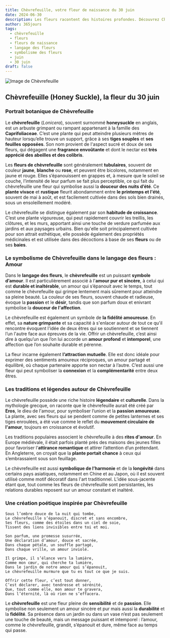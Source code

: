 ```yaml
---
title: Chèvrefeuille, votre fleur de naissance du 30 juin
date: 2024-06-30
description: Les fleurs racontent des histoires profondes. Découvrez Chèvrefeuille, votre fleur de naissance du 30 juin, ses symboles et récits fascinants. Plongez dans sa signification et son langage unique dans l'art floral.
author: 365jours
tags:
  - chèvrefeuille
  - fleurs
  - fleurs de naissance
  - langage des fleurs
  - symbolisme des fleurs
  - juin
  - 30 juin
draft: false
---
```


![Image de Chèvrefeuille](https://cdn.pixabay.com/photo/2018/08/13/04/58/flower-3602283_1280.jpg#center)


## Chèvrefeuille (Honey Suckle), la fleur du 30 juin

### Portrait botanique de Chèvrefeuille

Le **chèvrefeuille** (_Lonicera_), souvent surnommé **honeysuckle** en anglais, est un arbuste grimpant ou rampant appartenant à la famille des **Caprifoliaceae**. C’est une plante qui peut atteindre plusieurs mètres de hauteur lorsqu’elle trouve un support, grâce à ses **tiges souples** et **ses feuilles opposées**. Son nom provient de l'aspect sucré et doux de ses fleurs, qui dégagent une **fragrance envoûtante** et dont le nectar est **très apprécié des abeilles et des colibris**.

Les **fleurs de chèvrefeuille** sont généralement **tubulaires**, souvent de couleur **jaune**, **blanche** ou **rose**, et peuvent être bicolores, notamment en jaune et rouge. Elles s’épanouissent en grappes et, à mesure que le soleil se couche, l’intensité de leur parfum se fait plus perceptible, ce qui fait du chèvrefeuille une fleur qui symbolise aussi la **douceur des nuits d’été**. Ce **plante vivace** et **rustique** fleurit abondamment entre **le printemps et l'été**, souvent de mai à août, et est facilement cultivée dans des sols bien drainés, sous un ensoleillement modéré.

Le chèvrefeuille se distingue également par son **habitude de croissance**. C’est une plante vigoureuse, qui peut rapidement couvrir les treillis, les clôtures, et les murs, apportant ainsi une touche de verdure parfumée aux jardins et aux paysages urbains. Bien qu'elle soit principalement cultivée pour son attrait esthétique, elle possède également des propriétés médicinales et est utilisée dans des décoctions à base de ses **fleurs** ou de ses **baies**.

### Le symbolisme de Chèvrefeuille dans le langage des fleurs : Amour

Dans le **langage des fleurs**, le **chèvrefeuille** est un puissant **symbole d’amour**. Il est particulièrement associé à l'**amour pur et sincère**, à celui qui est **durable et inaltérable**, un amour qui s’épanouit avec le temps, tout comme le chèvrefeuille qui grimpe lentement mais sûrement pour atteindre sa pleine beauté. La couleur de ses fleurs, souvent chaude et radieuse, évoque la **passion** et le **désir**, tandis que son parfum doux et enivrant symbolise la **douceur de l'affection**.

Le chèvrefeuille est également un symbole de **la fidélité amoureuse**. En effet, sa **nature grimpante** et sa capacité à s'enlacer autour de tout ce qu'il rencontre évoquent l'idée de deux êtres qui se soutiennent et se tiennent l’un l'autre face aux épreuves de la vie. Offrir un chèvrefeuille, c’est ainsi dire à quelqu’un que l’on lui accorde un **amour profond** et **intemporel**, une affection que l’on souhaite durable et pérenne.

La fleur incarne également **l’attraction mutuelle**. Elle est donc idéale pour exprimer des sentiments amoureux réciproques, un amour partagé et équilibré, où chaque partenaire apporte son nectar à l’autre. C’est aussi une fleur qui peut symboliser la **connexion** et la **complémentarité** entre deux êtres.

### Les traditions et légendes autour de Chèvrefeuille

Le chèvrefeuille possède une riche histoire **légendaire** et **culturelle**. Dans la mythologie grecque, on raconte que le chèvrefeuille aurait été créé par **Eros**, le dieu de l'amour, pour symboliser l’union et la **passion amoureuse**. La plante, avec ses fleurs qui se pendent comme de petites lanternes et ses tiges enroulées, a été vue comme le reflet du **mouvement circulaire de l'amour**, toujours en croissance et évolutif.

Les traditions populaires associent le chèvrefeuille à des **rites d'amour**. En Europe médiévale, il était parfois planté près des maisons des jeunes filles pour favoriser l’**attirance romantique** et attirer l’attention d’un prétendant. En Angleterre, on croyait que la **plante portait chance** à ceux qui s’embrassaient sous son feuillage.

Le chèvrefeuille est aussi **symbolique de l’harmonie** et de la **longévité** dans certains pays asiatiques, notamment en Chine et au Japon, où il est souvent utilisé comme motif décoratif dans l'art traditionnel. L’idée sous-jacente étant que, tout comme les fleurs de chèvrefeuille sont persistantes, les relations durables reposent sur un amour constant et inaltéré.

### Une création poétique inspirée par Chèvrefeuille

```
Sous l’ombre douce de la nuit qui tombe,  
Le chèvrefeuille s’épanouit, discret et sans encombre,  
Ses fleurs, comme des étoiles dans un ciel de soie,  
Tissent des liens invisibles entre toi et moi.

Son parfum, une promesse susurrée,  
Une déclaration d’amour, douce et sacrée,  
Dans chaque pétale, un souffle partagé,  
Dans chaque vrille, un amour inviolé.

Il grimpe, il s’élance vers la lumière,  
Comme mon cœur, qui cherche ta lumière,  
Dans le jardin de notre amour qui s’épanouit,  
Le chèvrefeuille murmure que tu es tout ce que je suis.

Offrir cette fleur, c’est tout donner,  
C’est déclarer, avec tendresse et sérénité,  
Que, tout comme elle, mon amour te gravera,  
Dans l’éternité, là où rien ne s’effacera.
```

Le **chèvrefeuille** est une fleur pleine de **sensibilité** et de **passion**. Elle symbolise non seulement un amour sincère et pur mais aussi la **durabilité** et la **fidélité**. Sa présence dans un jardin ou dans un vase n’est pas seulement une touche de beauté, mais un message puissant et intemporel : l’amour, comme le chèvrefeuille, grandit, s’épanouit et dure, même face au temps qui passe.